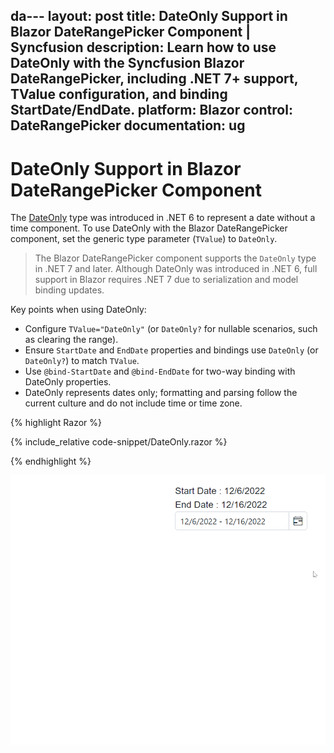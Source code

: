 da---
layout: post
title: DateOnly Support in Blazor DateRangePicker Component | Syncfusion
description: Learn how to use DateOnly with the Syncfusion Blazor DateRangePicker, including .NET 7+ support, TValue configuration, and binding StartDate/EndDate.
platform: Blazor
control: DateRangePicker
documentation: ug
---

# DateOnly Support in Blazor DateRangePicker Component

The [DateOnly](https://learn.microsoft.com/en-us/dotnet/api/system.dateonly?view=net-7.0) type was introduced in .NET 6 to represent a date without a time component. To use DateOnly with the Blazor DateRangePicker component, set the generic type parameter (`TValue`) to `DateOnly`.

> The Blazor DateRangePicker component supports the `DateOnly` type in .NET 7 and later. Although DateOnly was introduced in .NET 6, full support in Blazor requires .NET 7 due to serialization and model binding updates.

Key points when using DateOnly:
- Configure `TValue="DateOnly"` (or `DateOnly?` for nullable scenarios, such as clearing the range).
- Ensure `StartDate` and `EndDate` properties and bindings use `DateOnly` (or `DateOnly?`) to match `TValue`.
- Use `@bind-StartDate` and `@bind-EndDate` for two-way binding with DateOnly properties.
- DateOnly represents dates only; formatting and parsing follow the current culture and do not include time or time zone.

{% highlight Razor %}

{% include_relative code-snippet/DateOnly.razor %}

{% endhighlight %}

![Blazor DateRangePicker using DateOnly for range selection](./images/DateRangePickerDateOnly.gif)